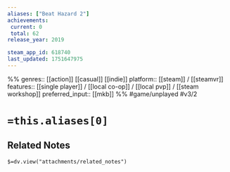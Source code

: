 ```yaml
---
aliases: ["Beat Hazard 2"]
achievements:
 current: 0
 total: 62
release_year: 2019

steam_app_id: 618740
last_updated: 1751647975
---
```

%%
genres:: [[action]] [[casual]] [[indie]]
platform:: [[steam]] / [[steamvr]]
features:: [[single player]] / [[local co-op]] / [[local pvp]] / [[steam workshop]]
preferred_input:: [[mkb]]
%%
#game/unplayed
#v3/2

# `=this.aliases[0]`
## Related Notes
`$=dv.view("attachments/related_notes")`